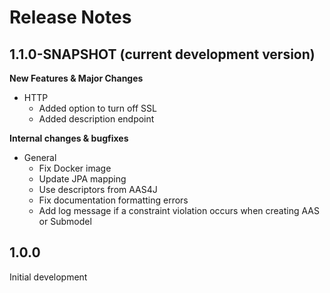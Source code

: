 # Release Notes
<!--start:changelog-header-->
## 1.1.0-SNAPSHOT (current development version)<!--end:changelog-header-->

**New Features & Major Changes**
- HTTP
	- Added option to turn off SSL
	- Added description endpoint

**Internal changes & bugfixes**
- General
	- Fix Docker image
	- Update JPA mapping
	- Use descriptors from AAS4J
	- Fix documentation formatting errors
	- Add log message if a constraint violation occurs when creating AAS or Submodel

## 1.0.0

Initial development

